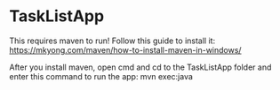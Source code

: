 # TaskListApp
This requires maven to run!
Follow this guide to install it:
https://mkyong.com/maven/how-to-install-maven-in-windows/

After you install maven, open  cmd and cd to the TaskListApp folder and 
enter this command to run the app: mvn exec:java
